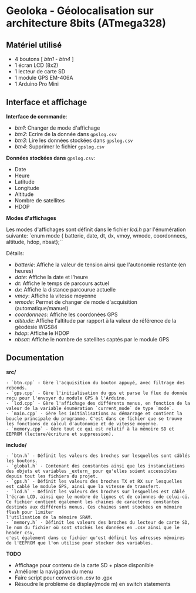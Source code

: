 # Geoloka - Géolocalisation sur architecture 8bits (ATmega328)

## Matériel utilisé
- 4 boutons [ _btn1_ - _btn4_ ]
- 1 écran LCD (8x2)
- 1 lecteur de carte SD
- 1 module GPS EM-406A
- 1 Arduino Pro Mini

## Interface et affichage

**Interface de commande**:
- _btn1_: Changer de mode d'affichage
- _btn2_: Ecrire de la donnée dans `gpslog.csv`
- _btn3_: Lire les données stockées dans `gpslog.csv`
- _btn4_: Supprimer le fichier `gpslog.csv`

**Données stockées dans** `gpslog.csv`:
- Date
- Heure
- Latitude
- Longitude
- Altitude
- Nombre de satellites
- HDOP

**Modes d'affichages**

Les modes d'affichages sont définit dans le fichier _lcd.h_ par l'énumération suivante:
`enum mode { batterie, date, dt, dx, vmoy, wmode, coordonnees, altitude, hdop, nbsat};``

Détails:
- _batterie_: Affiche la valeur de tension ainsi que l'autonomie restante (en heures)
- _date_: Affiche la date et l'heure
- _dt_: Affiche le temps de parcours actuel
- _dx_: Affiche la distance parcourue actuelle
- _vmoy_: Affiche la vitesse moyenne
- _wmode_: Permet de changer de mode d'acquisition (automatique/manuel)
- _coordonnees_: Affiche les coordonées GPS
- _altitude_: Affiche l'altitude par rapport à la valeur de référence de la géodésie WGS84
- _hdop_: Affiche le HDOP
- _nbsat_: Affiche le nombre de satellites captés par le module GPS

## Documentation

  **src/**

    - `btn.cpp` - Gère l'acquisition du bouton appuyé, avec filtrage des rebonds.
    - `gps.cpp` - Gère l'initialisation du gps et parse le flux de donnée reçu pour l'envoyer du module GPS à l'Arduino.
    - `lcd.cpp` - Gère l'affichage des différents menus, en fonction de la valeur de la variable énumération `current_mode` de type `mode`.
    - `main.cpp` - Gère les initialisations au démarrage et contient la boucle principale du programme. C'est dans ce fichier que se trouve les fonctions de calcul d'autonomie et de vitesse moyenne.
    - `memory.cpp` - Gère tout ce qui est relatif à la mémoire SD et EEPROM (lecture/écriture et suppression).

**include/**

    - `btn.h` - Définit les valeurs des broches sur lesquelles sont câblés les boutons.
    - `global.h` - Contenant des constantes ainsi que les instanciations des objets et variables _extern_ pour qu'elles soient accessibles depuis tout les fichiers du projet.
    - `gps.h` - Définit les valeurs des broches TX et RX sur lesquelles est cablé le module GPS, ainsi que la vitesse de transfert.
    - `lcd.h` - Définit les valeurs des broches sur lesquelles est câblé l'écran LCD, ainsi que le nombre de lignes et de colonnes de celui-ci.
    Ce fichier contient également les chaines de caractères constantes destinés aux différents menus. Ces chaines sont stockées en mémoire flash pour limiter
    l'utilisation de la mémoire SRAM.
    - `memory.h` - Définit les valeurs des broches du lecteur de carte SD, le nom du fichier où sont stockés les données en .csv ainsi que le header csv,
    c'est également dans ce fichier qu'est définit les adresses mémoires de l'EEPROM que l'on utilise pour stocker des variables.



**TODO**
- Affichage pour contenu de la carte SD + place disponible
- Améliorer la navigation du menu
- Faire script pour conversion .csv to .gpx
- Résoudre le problème de display(mode m) en switch statements
